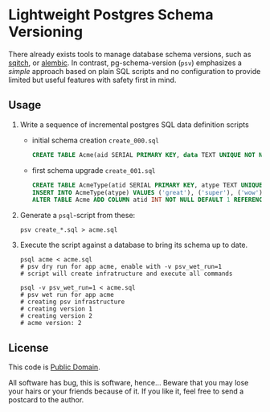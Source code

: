 # Lightweight Postgres Schema Versioning

There already exists tools to manage database schema versions, such as
[sqitch](https://sqitch.org/), or [alembic](https://alembic.sqlalchemy.org/).
In contrast, pg-schema-version (`psv`) emphasizes a _simple_ approach based on
plain SQL scripts and no configuration to provide limited but useful features
with safety first in mind.

## Usage

1. Write a sequence of incremental postgres SQL data definition scripts

   - initial schema creation `create_000.sql`
     ```sql
     CREATE TABLE Acme(aid SERIAL PRIMARY KEY, data TEXT UNIQUE NOT NULL);
     ```
   - first schema upgrade `create_001.sql`
     ```sql
     CREATE TABLE AcmeType(atid SERIAL PRIMARY KEY, atype TEXT UNIQUE NOT NULL);
     INSERT INTO AcmeType(atype) VALUES ('great'), ('super'), ('wow');
     ALTER TABLE Acme ADD COLUMN atid INT NOT NULL DEFAULT 1 REFERENCES AcmeType;
     ```

2. Generate a `psql`-script from these:
   ```shell
   psv create_*.sql > acme.sql
   ```

3. Execute the script against a database to bring its schema up to date.
   ```shell
   psql acme < acme.sql
   # psv dry run for app acme, enable with -v psv_wet_run=1
   # script will create infratructure and execute all commands

   psql -v psv_wet_run=1 < acme.sql
   # psv wet run for app acme
   # creating psv infrastructure
   # creating version 1
   # creating version 2
   # acme version: 2
   ```

## License

This code is [Public Domain](https://creativecommons.org/publicdomain/zero/1.0/).

All software has bug, this is software, hence…
Beware that you may lose your hairs or your friends because of it.
If you like it, feel free to send a postcard to the author.
